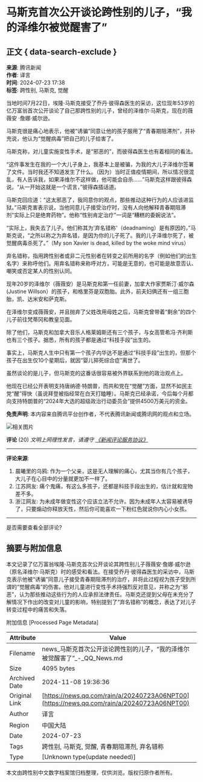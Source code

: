 # 马斯克首次公开谈论跨性别的儿子，“我的泽维尔被觉醒害了”

## 正文 { data-search-exclude }


**来源**: 腾讯新闻  
**作者**: 译言  
**时间**: 2024-07-23 17:38  
**标签**: 跨性别, 马斯克, 觉醒  

当地时间7月22日，埃隆·马斯克接受了乔丹·彼得森医生的采访，这位现年53岁的亿万富翁首次公开谈论了自己那跨性别的儿子，曾经的泽维尔·马斯克，现在的薇薇安 ·詹娜·威尔逊。

马斯克很是痛心地表示，他被“诱骗”同意让他的孩子服用了“青春期阻滞剂”，并补充说，他认为“觉醒病毒”把自己的儿子给害了。

马斯克称，对儿童实施变性手术，是“邪恶的”，而彼得森医生也有着相同的看法。

“这件事发生在我的一个大儿子身上，我基本上是被骗，为我的大儿子泽维尔签署了文件。当时我还不知道发生了什么。（因为）当时正值疫情期间，所以情况很混乱，有人告诉我，如果泽维尔不这样做，他可能会自杀……”马斯克这样跟彼得森说。“从一开始这就是一个谎言，”彼得森插话道。

马斯克回应道：“这太邪恶了，我同意你的观点，那些推动这种行为的人应该进监狱。”马斯克害表示说，当他同意儿子接受治疗时，没有人向他解释青春期阻滞剂“实际上只是绝育药物”。他称“性别肯定治疗”一词是“糟糕的委婉说法”。

“实际上，我失去了儿子。他们称其为'弃名错称'（deadnaming）是有原因的，”马斯克说，“之所以称之为弃名错，是因为你的儿子死了。我的儿子泽维尔死了，被觉醒病毒杀死了。”（My son Xavier is dead, killed by the woke mind virus）

弃名错称，指用跨性别者或非二元性别者在转变之前所用的名字（例如他们的出生名字）来称呼他们。用弃名错称来称呼对方，可能是无意的，也可能是故意否认、嘲笑或否定某人的性别认同。

现年20岁的泽维尔（薇薇安）是马斯克和第一任前妻，加拿大作家贾斯汀·威尔森 (Justine Willson）的孩子，和格里芬是双胞胎。此外，前夫妇俩还有一组三胞胎，凯、达米安和萨克斯。

在泽维尔变成薇薇安，并且抛弃了父姓改用母姓之后，马斯克曾带着“剩余”的四个儿子前往梵蒂冈和教皇见面。

除了他们，马斯克和加拿大音乐人格莱姆斯还有三个孩子，与女高管希冯·齐利斯也有三个孩子。据悉，所有的孩子都是通过“科技手段”出生的。

事实上，马斯克人生中只有第一个孩子内华达不是通过“科技手段”出生的，但那个孩子在出生仅10个星期后，就因“婴儿猝死综合症”离世了。

虽然谈论的是儿子，但马斯克的这番话很容易被外界联系到他的政治观点上。

他现在已经公开表明支持唐纳德·特朗普，而共和党在“觉醒”方面，显然不如民主党“醒”得快（虽说拜登被指经常在白天打瞌睡）。马斯克已经承诺，今后每个月都向支持特朗普的“2024年大选的超级政治行动委员会”提供4500万美元的资金。

**免责声明**: 本内容来自腾讯平台创作者，不代表腾讯新闻或腾讯网的观点和立场。

![相关图片](https://inews.gtimg.com/newsapp_bt/0/1012205723968_6694/0)

**评论** (20)
*文明上网理性发言，请遵守 [《新闻评论服务协议》](https://new.qq.com/static/coralinfo.htm)*

---

**评论来源**:

1. 晨曦里的乌鸦: 作为一个父亲，这是无人理解的痛心，尤其当你有几个孩子，大儿子在心目中的分量就更加不一样了。
2. 江苏网友: 痛个鬼痛，有这么多孩子，还都是科技手段出生的，估计就和宠物差不多。
3. 浙江网友: 为未成年做变性这个应该立法不允许。因为未成年人太容易被诱导了，只要煽动你释放天性，然后你可能喜欢一下粉红色就说你内心小女孩。

---

是否需要查看全部评论?

## 摘要与附加信息

<!-- tcd_abstract -->
本文记录了亿万富翁埃隆·马斯克首次公开谈论其跨性别儿子薇薇安·詹娜·威尔逊（原名泽维尔·马斯克）时的感受和看法。在接受乔丹·彼得森医生的采访中，马斯克表示他被“诱骗”同意儿子接受青春期阻滞剂的治疗，并将此过程视为孩子受到所谓的“觉醒病毒”的伤害。他对儿童进行变性手术持强烈反对意见，并称之为“邪恶”，认为那些推动这些行为的人应承担法律责任。马斯克还提到父母在未充分了解情况下作出的改变对儿童的影响，特别提到了“弃名错称”的概念，表达了对儿子转变过程中的痛苦和失落。
<!-- tcd_abstract_end -->

附加信息 [Processed Page Metadata]

| Attribute       | Value                                  |
|-----------------|----------------------------------------|
| Filename        | news_马斯克首次公开谈论跨性别的儿子，“我的泽维尔被觉醒害了”_-_QQ_News.md                             |
| Size            | 4095 bytes                           |
| Archived Date   | 2024-11-08 19:36:36                             |
| Original Link   | [https://news.qq.com/rain/a/20240723A06NPT00](https://news.qq.com/rain/a/20240723A06NPT00)                       |
| Author          | 译言                               |
| Region          | 中国大陆                               |
| Date            | 2024-07-23                                 |
| Tags            | 跨性别, 马斯克, 觉醒, 青春期阻滞剂, 弃名错称                                 |
| Type            | [Unknown type(update needed)]                                 |
<!-- tcd_table_end -->

本文由跨性别中文数字档案馆归档整理，仅供浏览。版权归原作者所有。
